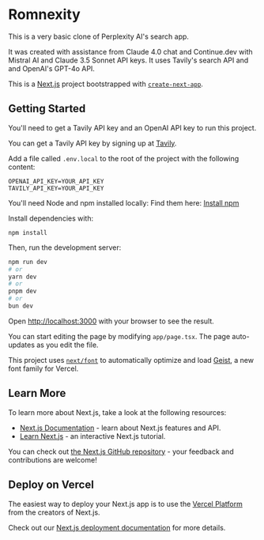 # Romnexity

This is a very basic clone of Perplexity AI's search app. 

It was created with assistance from Claude 4.0 chat and Continue.dev with Mistral AI and Claude 3.5 Sonnet API keys. It uses Tavily's search API and and OpenAI's GPT-4o API.

This is a [Next.js](https://nextjs.org) project bootstrapped with [`create-next-app`](https://nextjs.org/docs/app/api-reference/cli/create-next-app).

## Getting Started

You'll need to get a Tavily API key and an OpenAI API key to run this project.

You can get a Tavily API key by signing up at [Tavily](https://tavily.com/).

Add a file called `.env.local` to the root of the project with the following content:

```shell
OPENAI_API_KEY=YOUR_API_KEY
TAVILY_API_KEY=YOUR_API_KEY
```

You'll need Node and npm installed locally: Find them here: [Install npm](https://docs.npmjs.com/downloading-and-installing-node-js-and-npm/)

Install dependencies with: 

```shell
npm install
```

Then, run the development server:

```bash
npm run dev
# or
yarn dev
# or
pnpm dev
# or
bun dev
```

Open [http://localhost:3000](http://localhost:3000) with your browser to see the result.

You can start editing the page by modifying `app/page.tsx`. The page auto-updates as you edit the file.

This project uses [`next/font`](https://nextjs.org/docs/app/building-your-application/optimizing/fonts) to automatically optimize and load [Geist](https://vercel.com/font), a new font family for Vercel.

## Learn More

To learn more about Next.js, take a look at the following resources:

- [Next.js Documentation](https://nextjs.org/docs) - learn about Next.js features and API.
- [Learn Next.js](https://nextjs.org/learn) - an interactive Next.js tutorial.

You can check out [the Next.js GitHub repository](https://github.com/vercel/next.js) - your feedback and contributions are welcome!

## Deploy on Vercel

The easiest way to deploy your Next.js app is to use the [Vercel Platform](https://vercel.com/new?utm_medium=default-template&filter=next.js&utm_source=create-next-app&utm_campaign=create-next-app-readme) from the creators of Next.js.

Check out our [Next.js deployment documentation](https://nextjs.org/docs/app/building-your-application/deploying) for more details.


